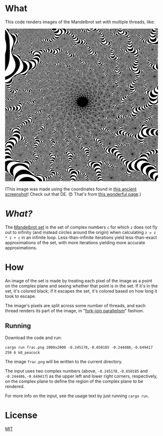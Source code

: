 # What
This code renders images of the Mandelbrot set with multiple threads, like:

<img src="./frac.png" alt="An image of the Mandelbrot set" width="1000"/>

(This image was made using the coordinates found in
[this ancient screenshot](http://www.math.utah.edu/~alfeld/math/mandelbrot/all.gif)!
Check out that DE. 😍 That's from [this wonderful page](http://www.math.utah.edu/~alfeld/math/mandelbrot/mandelbrot.html).)

# *What?*
The [Mandelbrot set](https://en.wikipedia.org/wiki/Mandelbrot_set) is the set
of complex numbers `c` for which `z` does not fly out to infinity (and instead
circles around the origin) when calculating `z = z * z + c` in an infinite loop.
Less-than-infinite iterations yield less-than-exact approximations of the set,
with more iterations yielding more accurate approximations.

# How
An image of the set is made by treating each pixel of the image as
a point on the complex plane and seeing whether that point is in the set.
If it's in the set, it's colored black; if it escapes the set, it's colored
based on how long it took to escape.

The image's pixels are split across some number of threads, and each thread renders its part of the image, in "[fork-join parallelism](https://en.wikipedia.org/wiki/Fork%E2%80%93join_model)" fashion.

## Running
Download the code and run:

```cargo run frac.png 2000x2000 -0.245178,-0.650185 -0.244486,-0.649417 250 6 k8_peacock```

The image `frac.png` will be written to the current directory.

The input uses two complex numbers (above, `-0.245178,-0.650185` and
`-0.244486,-0.649417`) as the upper left and lower right corners, respectively,
on the complex plane to define the region of the complex plane to be rendered.

For more info on the input, see the usage text by just running `cargo run`.

# License
[MIT](https://opensource.org/licenses/MIT)